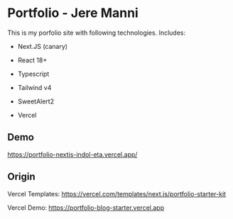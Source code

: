 # Portfolio - Jere Manni

This is my porfolio site with following technologies. Includes:

- Next.JS (canary)
- React 18+
- Typescript
- Tailwind v4
- SweetAlert2

- Vercel

## Demo

https://portfolio-nextjs-indol-eta.vercel.app/

## Origin

Vercel Templates:
https://vercel.com/templates/next.js/portfolio-starter-kit

Vercel Demo:
https://portfolio-blog-starter.vercel.app
